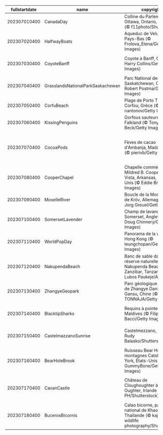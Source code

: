 |fullstartdate|name|copyright|title|image|
|--|--|--|--|--|
202307010400|CanadaDay|Colline du Parlement à Ottawa, Ontario, Canada (© f11photo/Shutterstock)|Joyeuse fête du Canada!|![](/fr-CA/2023/07/202307010400CanadaDay.jpg)|
202307020400|HalfwayBoats|Aqueduc de Veluwemeer, Pays-Bas (© Frolova_Elena/Getty Images)|Le juste milieu… de l’année!|![](/fr-CA/2023/07/202307020400HalfwayBoats.jpg)|
202307030400|CoyoteBanff|Coyote à Banff, Canada (© Harry Collins/Getty Images)|Le meilleur ennemi de Bip Bip!|![](/fr-CA/2023/07/202307030400CoyoteBanff.jpg)|
202307040400|GrasslandsNationalParkSaskachewan|Parc National des Prairies, Saskatchewan, Canada (© Robert Postma/Getty Images)|L’herbe semble plus verte par ici|![](/fr-CA/2023/07/202307040400GrasslandsNationalParkSaskachewan.jpg)|
202307050400|CorfuBeach|Plage de Porto Timoni, Corfou, Grèce (© nantonov/Getty Images)|Deux plages en une!|![](/fr-CA/2023/07/202307050400CorfuBeach.jpg)|
202307060400|KissingPenguins|Gorfous sauteurs, îles Falkland (© Tony Beck/Getty Images)|Un baiser pingou!|![](/fr-CA/2023/07/202307060400KissingPenguins.jpg)|
202307070400|CocoaPods|Fèves de cacao d'Ambanja, Madagascar (© pierivb/Getty Images)|Le fruit préféré des amoureux du chocolat|![](/fr-CA/2023/07/202307070400CocoaPods.jpg)|
202307080400|CooperChapel|Chapelle commémorative Mildred B. Cooper, Bella Vista, Arkansas, États-Unis (© Eddie Brady/Getty Images)|Un sanctuaire au milieu des arbres|![](/fr-CA/2023/07/202307080400CooperChapel.jpg)|
202307090400|MoselleRiver|Boucle de la Moselle près de Kröv, Allemagne (© Jorg Greuel/Getty Images)|Le joyau de la Moselle|![](/fr-CA/2023/07/202307090400MoselleRiver.jpg)|
202307100400|SomersetLavender|Champ de lavande, Somerset, Angleterre (© Doug Chinnery/Getty Images)|Un air de Provence en Angleterre|![](/fr-CA/2023/07/202307100400SomersetLavender.jpg)|
202307110400|WorldPopDay|Panorama de la ville de Hong Kong (© leungchopan/Getty Images)|Un océan de buildings|![](/fr-CA/2023/07/202307110400WorldPopDay.jpg)|
202307120400|NakupendaBeach|Banc de sable dans la réserve naturelle de Nakupenda Beach, Zanzibar, Tanzanie (© Lubos Paukeje/Alamy)|La plage la plus chic du monde?|![](/fr-CA/2023/07/202307120400NakupendaBeach.jpg)|
202307130400|ZhangyeGeopark|Parc géologique national de Zhangye Danxia, Gansu, Chine (© TONNAJA/Getty Images)|Un arc-en-ciel rocheux|![](/fr-CA/2023/07/202307130400ZhangyeGeopark.jpg)|
202307140400|BlacktipSharks|Requins à pointe noire, Maldives (© Filippo Bacci/Getty Images)|Une meute de requins en chasse|![](/fr-CA/2023/07/202307140400BlacktipSharks.jpg)|
202307150400|CastelmazzanoSunrise|Castelmezzano, Italie (© Rudy Balasko/Shutterstock)|Un paysage de carte postale|![](/fr-CA/2023/07/202307150400CastelmazzanoSunrise.jpg)|
202307160400|BearHoleBrook|Ruisseau Bear Hole, montagnes Catskill, New York, États-Unis (© GummyBone/Getty Images)|L'écho mélodieux du ruisseau|![](/fr-CA/2023/07/202307160400BearHoleBrook.jpg)|
202307170400|CavanCastle|Château de Cloughoughter à Lough Oughter, Irlande  (© 4H4 PH/Shutterstock)|Une merveille médiévale hors du temps|![](/fr-CA/2023/07/202307170400CavanCastle.jpg)|
202307180400|BucerosBicornis|Calao bicorne, parc national de Khao Yai, Thaïlande (© kajornyot wildlife photography/Shutterstock)|L'animal légendaire au casque d’or|![](/fr-CA/2023/07/202307180400BucerosBicornis.jpg)|
